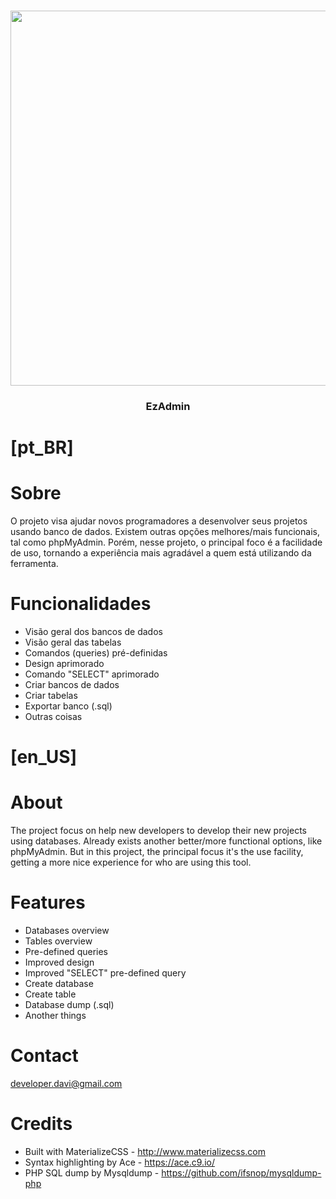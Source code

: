 <h3 align="center">
  <img width="600" src="https://raw.githubusercontent.com/opendavi/ezadmin/master/docs/screenshot.png"/>
  <h3 align="center">EzAdmin</h3>
</h3>

# [pt_BR]
# Sobre
O projeto visa ajudar novos programadores a desenvolver seus projetos usando banco de dados. Existem outras opções melhores/mais funcionais, tal como phpMyAdmin. Porém, nesse projeto, o principal foco é a facilidade de uso, tornando a experiência mais agradável a quem está utilizando da ferramenta.
# Funcionalidades 
- Visão geral dos bancos de dados
- Visão geral das tabelas
- Comandos (queries) pré-definidas
- Design aprimorado
- Comando "SELECT" aprimorado
- Criar bancos de dados
- Criar tabelas
- Exportar banco (.sql)
- Outras coisas
# [en_US]
# About
The project focus on help new developers to develop their new projects using databases. Already exists another better/more functional options, like phpMyAdmin. But in this project, the principal focus it's the use facility, getting a more nice experience for who are using this tool.
# Features
- Databases overview
- Tables overview
- Pre-defined queries
- Improved design
- Improved "SELECT" pre-defined query
- Create database
- Create table
- Database dump (.sql)
- Another things
# Contact
developer.davi@gmail.com
# Credits
- Built with MaterializeCSS - http://www.materializecss.com
- Syntax highlighting by Ace - https://ace.c9.io/
- PHP SQL dump by Mysqldump - https://github.com/ifsnop/mysqldump-php
